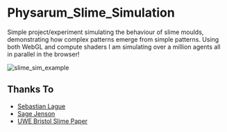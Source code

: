 # Physarum_Slime_Simulation

Simple project/experiment simulating the behaviour of slime moulds, demonstrating how complex patterns emerge from simple patterns.
Using both WebGL and compute shaders I am simulating over a million agents all in parallel in the browser!

![slime_sim_example](https://github.com/YusofBandar/Physarum_Slime_Simulation/blob/main/slime_simulation.gif)

## Thanks To
- [Sebastian Lague](https://www.youtube.com/watch?v=X-iSQQgOd1A)
- [Sage Jenson](https://sagejenson.com/physarum)
- [UWE Bristol Slime Paper](https://uwe-repository.worktribe.com/output/980579)


